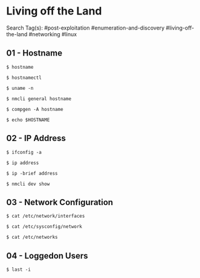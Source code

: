 # Living off the Land

Search Tag(s): #post-exploitation #enumeration-and-discovery #living-off-the-land #networking #linux

## 01 - Hostname

```
$ hostname

$ hostnamectl

$ uname -n

$ nmcli general hostname

$ compgen -A hostname

$ echo $HOSTNAME
```

## 02 - IP Address

```
$ ifconfig -a

$ ip address

$ ip -brief address

$ nmcli dev show
```

## 03 - Network Configuration

```
$ cat /etc/network/interfaces

$ cat /etc/sysconfig/network

$ cat /etc/networks
```

## 04 - Loggedon Users

```
$ last -i
```